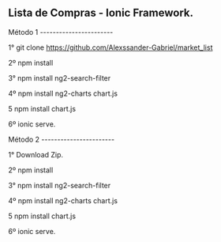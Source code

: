 Lista de Compras - Ionic Framework.
------------------------------------

Método 1 -----------------------


  1° git clone https://github.com/Alexssander-Gabriel/market_list
  
  2º npm install 
  
  3° npm install ng2-search-filter
  
  4º npm install ng2-charts chart.js

  5 npm install chart.js
  
  6º ionic serve.
  
Método 2 -----------------------

  1° Download Zip.
  
  2º npm install 
  
  3° npm install ng2-search-filter

  4º npm install ng2-charts chart.js
  
  5 npm install chart.js
  
  6º ionic serve.
  
  
  
  
  
